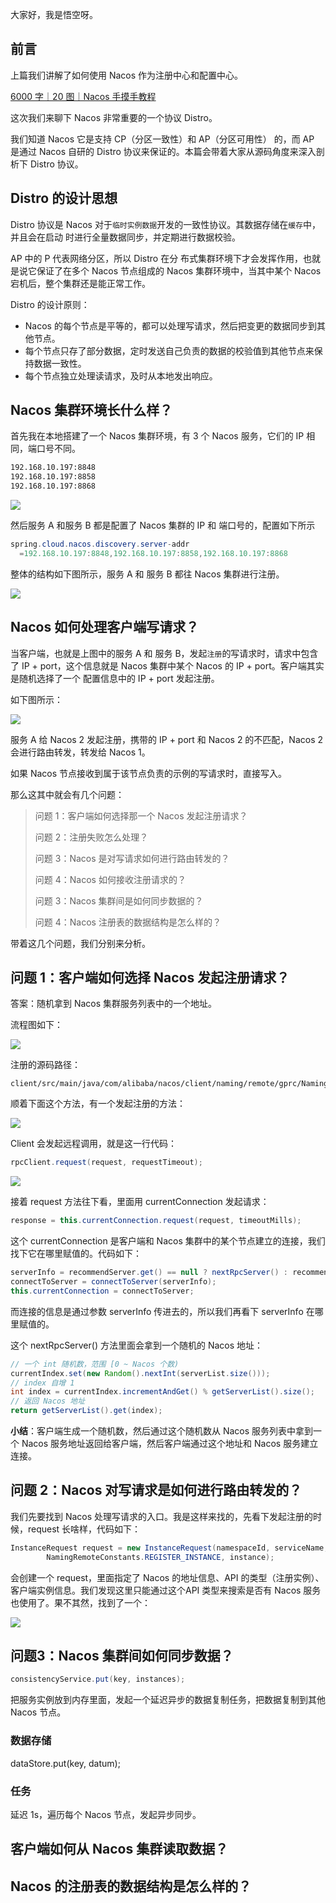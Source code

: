 大家好，我是悟空呀。

## 前言

上篇我们讲解了如何使用 Nacos 作为注册中心和配置中心。

[6000 字｜20 图｜Nacos 手摸手教程](https://mp.weixin.qq.com/s?__biz=MzAwMjI0ODk0NA==&mid=2451962038&idx=1&sn=fd97b0d0a3b1138aeff36080bd19f31b&chksm=8d1c0129ba6b883fb3f2aa68ffd9107dfc39df9798271d8f40382a1be52bd10a06b566071fc4&token=388174649&lang=zh_CN#rd)

这次我们来聊下 Nacos 非常重要的一个协议 Distro。

我们知道 Nacos 它是支持 CP（分区一致性）和 AP（分区可用性） 的，而 AP 是通过 Nacos 自研的 Distro 协议来保证的。本篇会带着大家从源码角度来深入剖析下 Distro 协议。

## Distro 的设计思想

Distro 协议是 Nacos 对于`临时实例数据`开发的一致性协议。其数据存储在`缓存`中，并且会在启动 时进行全量数据同步，并定期进行数据校验。

AP 中的 P 代表网络分区，所以 Distro 在分  布式集群环境下才会发挥作用，也就是说它保证了在多个 Nacos 节点组成的 Nacos 集群环境中，当其中某个 Nacos 宕机后，整个集群还是能正常工作。

Distro 的设计原则：

- Nacos 的每个节点是平等的，都可以处理写请求，然后把变更的数据同步到其他节点。
- 每个节点只存了部分数据，定时发送自己负责的数据的校验值到其他节点来保持数据一致性。
- 每个节点独立处理读请求，及时从本地发出响应。

## Nacos 集群环境长什么样？

首先我在本地搭建了一个 Nacos 集群环境，有 3 个 Nacos 服务，它们的 IP 相同，端口号不同。

``` sh
192.168.10.197:8848
192.168.10.197:8858
192.168.10.197:8868
```

![](http://cdn.jayh.club/uPic/image-20220408100844549MpxWbb.png)

然后服务 A 和服务 B 都是配置了 Nacos 集群的 IP 和 端口号的，配置如下所示

```java
spring.cloud.nacos.discovery.server-addr
  =192.168.10.197:8848,192.168.10.197:8858,192.168.10.197:8868
```

整体的结构如下图所示，服务 A 和 服务 B 都往 Nacos 集群进行注册。

![](http://cdn.jayh.club/uPic/image-20220408101723181kPWAUa.png)

## Nacos 如何处理客户端写请求？

当客户端，也就是上图中的服务 A 和 服务 B，发起`注册`的写请求时，请求中包含了 IP + port，这个信息就是 Nacos 集群中某个 Nacos 的 IP + port。客户端其实是随机选择了一个 配置信息中的 IP + port 发起注册。

如下图所示：

![](http://cdn.jayh.club/uPic/image-20220408155706056iCyGw5.png)

服务 A 给 Nacos 2 发起注册，携带的 IP + port 和 Nacos 2 的不匹配，Nacos 2 会进行路由转发，转发给 Nacos 1。

如果 Nacos 节点接收到属于该节点负责的示例的写请求时，直接写入。

那么这其中就会有几个问题：

> 问题 1：客户端如何选择那一个 Nacos 发起注册请求？
>
> 问题 2：注册失败怎么处理？
>
> 问题 3：Nacos 是对写请求如何进行路由转发的？
>
> 问题 4：Nacos 如何接收注册请求的？
>
> 问题 3：Nacos 集群间是如何同步数据的？
>
> 问题 4：Nacos 注册表的数据结构是怎么样的？

带着这几个问题，我们分别来分析。

## 问题 1：客户端如何选择 Nacos 发起注册请求？

答案：随机拿到 Nacos 集群服务列表中的一个地址。

流程图如下：

![](http://cdn.jayh.club/uPic/image-20220410102943326odrkkO.png)

注册的源码路径：

```SH
client/src/main/java/com/alibaba/nacos/client/naming/remote/gprc/NamingGrpcClientProxy.java
```

顺着下面这个方法，有一个发起注册的方法：

![](http://cdn.jayh.club/uPic/image-202204081659016589e981D.png)

Client 会发起远程调用，就是这一行代码：

```java
rpcClient.request(request, requestTimeout);
```

![](http://cdn.jayh.club/uPic/image-20220408170451470T4fKkZ.png)

接着 request 方法往下看，里面用  currentConnection 发起请求：

```java
response = this.currentConnection.request(request, timeoutMills);
```

这个 currentConnection 是客户端和 Nacos 集群中的某个节点建立的连接，我们找下它在哪里赋值的。代码如下：

```java
serverInfo = recommendServer.get() == null ? nextRpcServer() : recommendServer.get();
connectToServer = connectToServer(serverInfo);
this.currentConnection = connectToServer;
```

而连接的信息是通过参数 serverInfo 传进去的，所以我们再看下 serverInfo 在哪里赋值的。

这个 nextRpcServer() 方法里面会拿到一个随机的 Nacos 地址：

```java
// 一个 int 随机数，范围 [0 ~ Nacos 个数)
currentIndex.set(new Random().nextInt(serverList.size()));
// index 自增 1
int index = currentIndex.incrementAndGet() % getServerList().size();
// 返回 Nacos 地址
return getServerList().get(index);
```

**小结**：客户端生成一个随机数，然后通过这个随机数从 Nacos 服务列表中拿到一个 Nacos 服务地址返回给客户端，然后客户端通过这个地址和 Nacos 服务建立连接。

## 问题 2：Nacos 对写请求是如何进行路由转发的？

我们先要找到 Nacos 处理写请求的入口。我是这样来找的，先看下发起注册的时候，request 长啥样，代码如下：

```java
InstanceRequest request = new InstanceRequest(namespaceId, serviceName, groupName,
        NamingRemoteConstants.REGISTER_INSTANCE, instance);
```

会创建一个 request，里面指定了 Nacos 的地址信息、API 的类型（注册实例）、客户端实例信息。我们发现这里只能通过这个API 类型来搜索是否有 Nacos 服务也使用了。果不其然，找到了一个：

![](http://cdn.jayh.club/uPic/image-20220410110704520KkW9Zo.png)



## 问题3：Nacos 集群间如何同步数据？

```java
consistencyService.put(key, instances);	
```

把服务实例放到内存里面，发起一个延迟异步的数据复制任务，把数据复制到其他 Nacos 节点。

### 数据存储

dataStore.put(key, datum);

### 任务

延迟 1s，遍历每个 Nacos 节点，发起异步同步。

## 客户端如何从 Nacos 集群读取数据？



## Nacos 的注册表的数据结构是怎么样的？

